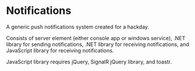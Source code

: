 # Notifications

A generic push notifications system created for a hackday.

Consists of server element (either console app or windows service), .NET library for sending notifications, .NET library for receiving notifications, and JavaScript library for receiving notifications.

JavaScript library requires jQuery, SignalR jQuery library, and toastr.